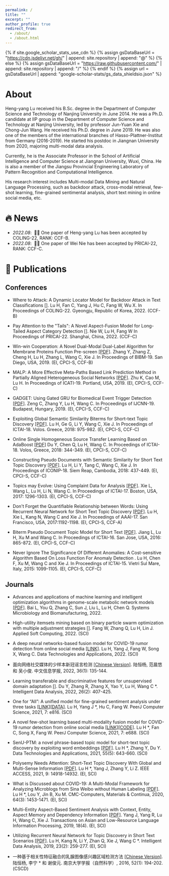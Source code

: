 ```yaml
---
permalink: /
title: ""
excerpt: ""
author_profile: true
redirect_from: 
  - /about/
  - /about.html
---
```


{% if site.google_scholar_stats_use_cdn %}
{% assign gsDataBaseUrl = "https://cdn.jsdelivr.net/gh/" | append: site.repository | append: "@" %}
{% else %}
{% assign gsDataBaseUrl = "https://raw.githubusercontent.com/" | append: site.repository | append: "/" %}
{% endif %}
{% assign url = gsDataBaseUrl | append: "google-scholar-stats/gs_data_shieldsio.json" %}

# About
Heng-yang Lu received his B.Sc. degree in the Department of Computer Science and Technology of Nanjing University in June 2014. He was a Ph.D. candidate at IIP group in the Department of Computer Science and Technology at Nanjing University, led by professor Jun-Yuan Xie and Chong-Jun Wang. He received his Ph.D. degree in June 2019. He was also one of the members of the international branches of Hasso-Plattner-Institut from Germany (2016-2019). He started his postdoc in Jiangnan University from 2020, majoring multi-modal data analysis.

Currently, he is the Associate Professor in the School of Artificial Intelligence and Computer Science at Jiangnan University, Wuxi, China. He is also a member of the Jiangsu Provincial Engineering Laboratory of Pattern Recognition and Computational Intelligence.

His research interest includes Multi-modal Data Mining and Natural Language Processing, such as backdoor attack, cross-modal retrieval, few-shot learning, fine-grained sentimental analysis, short text mining in online social media, etc.

# 🔥 News
- *2022.08*: &nbsp;🎉🎉 One paper of Heng-yang Lu has been accepted by COLING-22, RANK: CCF-B. 
- *2022.08*: &nbsp;🎉🎉 One paper of Wei Nie has been accepted by PRICAI-22, RANK: CCF-C. 


# 📝 Publications 
## Conferences
- Where to Attack: A Dynamic Locator Model for Backdoor Attack in Text Classifications <a href="" target="_blank" title="[]">[]</a>.
Lu H, Fan C, Yang J, Hu C, Fang W, Wu X.
In Proceedings of  COLING-22. Gyeongju, Republic of Korea, 2022. (CCF-B)

- Pay Attention to the "Tails": A Novel Aspect-Fusion Model for Long-Tailed Aspect Category Detection <a href="" target="_blank" title="[]">[]</a>.
Nie W, Lu H, Fang W
In Proceedings of  PRICAI-22. Shanghai, China, 2022. (CCF-C)

- Win-win Cooperation: A Novel Dual-Modal Dual-Label Algorithm for Membrane Proteins Function Pre-screen <a href="" target="_blank" title="[PDF]">[PDF]</a>.
Zhang Y, Zhang Z, Cheng H, Lu H, Zhang L, Wang C, Xie J.
In Proceedings of  BIBM-19. San Diego, USA, 2019. (EI, CPCI-S, CCF-B)

- MALP: A More Effective Meta-Paths Based Link Prediction Method in Partially Aligned Heterogeneous Social Networks <a href="" target="_blank" title="[PDF]">[PDF]</a>.
Zhu K, Cao M, Lu H.
In Proceedings of ICATI-19. Portland, USA, 2019. (EI, CPCI-S, CCF-C)

- GADGET: Using Gated GRU for Biomedical Event Trigger Detection <a href="" target="_blank" title="[PDF]">[PDF]</a>.
Zeng C, Zhang Y, Lu H, Wang C.
In Proceedings of  IJCNN-19. Budapest, Hungary, 2019. (EI, CPCI-S, CCF-C)

- Exploiting Global Semantic Similarity Biterms for Short-text Topic Discovery <a href="" target="_blank" title="[PDF]">[PDF]</a>.
Lu H, Ge G, Li Y, Wang C, Xie J.
In Proceedings of  ICTAI-18. Volos. Greece, 2018: 975-982. (EI, CPCI-S, CCF-C)

- Online Single Homogeneous Source Transfer Learning Based on AdaBoost <a href="" target="_blank" title="[PDF]">[PDF]</a>
Du Y, Chen Q, Lu H, Wang C.
In Proceedings of  ICTAI-18. Volos, Greece, 2018: 344-349. (EI, CPCI-S, CCF-C)

- Constructing Pseudo Documents with Semantic Similarity for Short Text Topic Discovery <a href="" target="_blank" title="[PDF]">[PDF]</a>.
Lu H, Li Y, Tang C, Wang C, Xie J.
In Proceedings of ICONIP-18. Siem Reap, Cambodia, 2018: 437-449. (EI, CPCI-S, CCF-C)

- Topics may Evolve: Using Complaint Data for Analysis <a href="" target="_blank" title="[PDF]">[PDF]</a>.
Xie L, Wang L, Lu H, Li N, Wang C.
In Proceedings of ICTAI-17. Boston, USA, 2017: 1296-1303. (EI, CPCI-S, CCF-C)

- Don't Forget the Quantifiable Relationship between Words: Using Recurrent Neural Network for Short Text Topic Discovery <a href="" target="_blank" title="[PDF]">[PDF]</a>.
Lu H, Xie L, Kang N, Wang C and Xie J.
In Proceedings of AAAI-17. San Francisco, USA, 2017:1192-1198. (EI, CPCI-S, CCF-A)

- Biterm Pseudo Document Topic Model for Short Text <a href="" target="_blank" title="[PDF]">[PDF]</a>.
Jiang L, Lu H, Xu M and Wang C.
In Proceedings of ICTAI-16. San Jose, USA, 2016: 865-872. (EI, CPCI-S, CCF-C)

- Never Ignore The Significance Of Different Anomalies: A Cost-sensitive Algorithm Based On Loss Function For Anomaly Detection <a href="" target="_blank" title="[PDF]"></a>.
Lu H, Chen F, Xu M, Wang C and Xie J.
In Proceedings of ICTAI-15. Vietri Sul Mare, Italy, 2015: 1099-1105. (EI, CPCI-S, CCF-C)

## Journals

- Advances and applications of machine learning and intelligent optimization algorithms in genome-scale metabolic network models <a href="" target="_blank" title="[PDF]">[PDF]</a>.
Bai L, You Q, Zhang C, Sun J, Liu L, Lu H, Chen Q.
Systems Microbiology and Biomanufacturing, 2022.

- High-utility itemsets mining based on binary particle swarm optimization with multiple adjustment strategies <a href="" target="_blank" title="[]">[]</a>.
Fang W, Zhang Q,  Lu H, Lin J.
Applied Soft Computing, 2022. (SCI)

- A deep neural networks-based fusion model for COVID-19 rumor detection from online social media <a href="" target="_blank" title="[LINK]">[LINK]</a>.
Lu H, Yang J, Fang W, Song X, Wang C.
Data Technologies and Applications, 2022. (SCI)

- 面向网络社交媒体的少样本新冠谣言检测 <a href="" target="_blank" title="[Chinese Version]">[Chinese Version]</a>.
陆恒杨, 范晨悠 和 吴小俊.
中文信息学报, 2022, 36(1): 135-144.

- Learning transferable and discriminative features for unsupervised domain adaptation <a href="" target="_blank" title="[]">[]</a>.
Du Y, Zhang R, Zhang X, Yao Y, Lu H, Wang C *.
Intelligent Data Analysis, 2022, 26(2): 407-425.

- One for “All”: A unified model for fine-grained sentiment analysis under three tasks <a href="" target="_blank" title="[LINK]">[LINK]</a><a href="" target="_blank" title="[DATA]">[DATA]</a>.
Lu H, Yang J *, Hu C, Fang W.
PeerJ Computer Science, 2021, 7: e816. (SCI)

- A novel few-shot learning based multi-modality fusion model for COVID-19 rumor detection from online social media <a href="" target="_blank" title="[LINK]">[LINK]</a><a href="" target="_blank" title="[CODE]">[CODE]</a>.
Lu H *, Fan C, Song X, Fang W.
PeerJ Computer Science, 2021, 7: e688. (SCI)

- SenU-PTM: a novel phrase-based topic model for short-text topic discovery by exploiting word embeddings <a href="" target="_blank" title="[PDF]">[PDF]</a>.
Lu H *, Zhang Y, Du Y.
Data Technologies and Applications, 2021, 55(5): 643-660. (SCI)

- Polysemy Needs Attention: Short-Text Topic Discovery With Global and Multi-Sense Information <a href="" target="_blank" title="[PDF]">[PDF]</a>.
Lu H *, Yang J, Zhang Y, Li Z.
IEEE ACCESS, 2021, 9: 14918-14932. (EI, SCI)

- What is Discussed about COVID-19: A Multi-Modal Framework for Analyzing Microblogs from Sina Weibo without Human Labeling <a href="" target="_blank" title="[PDF]">[PDF]</a>.
Lu H *, Lou Y, Jin B, Xu M.
CMC-Computers, Materials & Continua, 2020, 64(3): 1453-1471. (EI, SCI)

- Multi-Entity Aspect-Based Sentiment Analysis with Context, Entity, Aspect Memory and Dependency Information <a href="" target="_blank" title="[PDF]">[PDF]</a>.
Yang J, Yang R, Lu H, Wang C, Xie J.
Transactions on Asian and Low-Resource Language Information Processing, 2019, 18(4). (EI, SCI)

- Utilizing Recurrent Neural Network for Topic Discovery in Short Text Scenarios <a href="https://content.iospress.com/download/intelligent-data-analysis/ida183842?id=intelligent-data-analysis/ida183842" target="_blank" title="[PDF]">[PDF]</a>.
Lu H, Kang N, Li Y, Zhan Q, Xie J, Wang C *.
Intelligent Data Analysis, 2019, 23(2): 259-277. (EI, SCI)

- 一种基于相关性特征融合的乳腺图像感兴趣区域检测方法 <a href="https://kns.cnki.net/KCMS/detail/detail.aspx?dbcode=CJFQ&dbname=CJFDLAST2016&filename=NJDZ201601022&uid=WEEvREdxOWJmbC9oM1NjYkZCbDdrdXdUVU15NmEzQUxJOGhUaE5uNkZHZDk=$R1yZ0H6jyaa0en3RxVUd8df-oHi7XMMDo7mtKT6mSmEvTuk11l2gFA!!&v=MTY3NzRxVHJXTTFGckNVUkxPZlp1WnBGeXprVUwzTkt5ZlBkTEc0SDlmTXJvOUhab1I4ZVgxTHV4WVM3RGgxVDM=" target="_blank" title="[Chinese Version]">[Chinese Version]</a>.
陆恒杨, 李宁 * 和 谢俊元.
南京大学学报（自然科学）, 2016, 52(1): 194-202. (CSCD)

<div style='display: none'>
<div class='paper-box'><div class='paper-box-image'><div><div class="badge">CVPR 2016</div><img src='images/500x300.png' alt="sym" width="100%"></div></div>
<div class='paper-box-text' markdown="1">

[Deep Residual Learning for Image Recognition](https://openaccess.thecvf.com/content_cvpr_2016/papers/He_Deep_Residual_Learning_CVPR_2016_paper.pdf)

**Kaiming He**, Xiangyu Zhang, Shaoqing Ren, Jian Sun

[**Project**](https://scholar.google.com/citations?view_op=view_citation&hl=zh-CN&user=DhtAFkwAAAAJ&citation_for_view=DhtAFkwAAAAJ:ALROH1vI_8AC) <strong><span class='show_paper_citations' data='DhtAFkwAAAAJ:ALROH1vI_8AC'></span></strong>
- Lorem ipsum dolor sit amet, consectetur adipiscing elit. Vivamus ornare aliquet ipsum, ac tempus justo dapibus sit amet. 
</div>
</div>



# 🎖 Honors and Awards
- *2021.10* Lorem ipsum dolor sit amet, consectetur adipiscing elit. Vivamus ornare aliquet ipsum, ac tempus justo dapibus sit amet. 
- *2021.09* Lorem ipsum dolor sit amet, consectetur adipiscing elit. Vivamus ornare aliquet ipsum, ac tempus justo dapibus sit amet. 

# 📖 Educations
- *2019.06 - 2022.04 (now)*, Lorem ipsum dolor sit amet, consectetur adipiscing elit. Vivamus ornare aliquet ipsum, ac tempus justo dapibus sit amet. 
- *2015.09 - 2019.06*, Lorem ipsum dolor sit amet, consectetur adipiscing elit. Vivamus ornare aliquet ipsum, ac tempus justo dapibus sit amet. 

# 💬 Invited Talks
- *2021.06*, Lorem ipsum dolor sit amet, consectetur adipiscing elit. Vivamus ornare aliquet ipsum, ac tempus justo dapibus sit amet. 
- *2021.03*, Lorem ipsum dolor sit amet, consectetur adipiscing elit. Vivamus ornare aliquet ipsum, ac tempus justo dapibus sit amet.  \| [\[video\]]%(https://github.com/)

# 💻 Internships
- *2019.05 - 2020.02*, [Lorem](https://github.com/), China.
  
</div>
